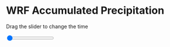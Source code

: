 <h1>WRF Accumulated Precipitation</h1>
<p>Drag the slider to change the time</p>

<div class="slidecontainer">
<input oninput='setImage(this)' class="slider" type="range" min="0" max="15" value="0" step="1" />
<img id='img'/>
</div>

<script>
var img = document.getElementById('img');
var img_array = ['/assets/images/wrf/r_wrfout_d01_2020-03-19_12:00:00.png',
'/assets/images/wrf/r_wrfout_d01_2020-03-19_13:00:00.png',
'/assets/images/wrf/r_wrfout_d01_2020-03-19_14:00:00.png',
'/assets/images/wrf/r_wrfout_d01_2020-03-19_15:00:00.png',
'/assets/images/wrf/r_wrfout_d01_2020-03-19_16:00:00.png',
'/assets/images/wrf/r_wrfout_d01_2020-03-19_17:00:00.png',
'/assets/images/wrf/r_wrfout_d01_2020-03-19_18:00:00.png',
'/assets/images/wrf/r_wrfout_d01_2020-03-19_19:00:00.png',
'/assets/images/wrf/r_wrfout_d01_2020-03-19_20:00:00.png',
'/assets/images/wrf/r_wrfout_d01_2020-03-19_21:00:00.png',
'/assets/images/wrf/r_wrfout_d01_2020-03-19_22:00:00.png',
'/assets/images/wrf/r_wrfout_d01_2020-03-19_23:00:00.png',
'/assets/images/wrf/r_wrfout_d01_2020-03-20_00:00:00.png',
'/assets/images/wrf/r_wrfout_d01_2020-03-20_01:00:00.png',
'/assets/images/wrf/r_wrfout_d01_2020-03-20_02:00:00.png',];
function setImage(obj)
{
        var value = obj.value;
        img.src = img_array[value];

}
</script>
